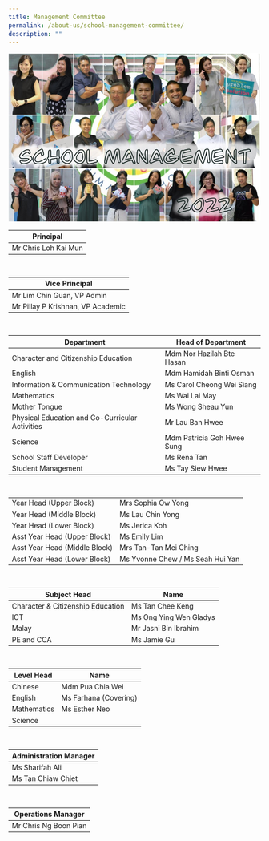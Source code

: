 ```yaml
---
title: Management Committee
permalink: /about-us/school-management-committee/
description: ""
---
```

![smc](/images/SMC2022.jpg)




| Principal | 
| -------- |
| Mr Chris Loh Kai Mun   | 


<br>


| Vice Principal | 
| -------- | 
| Mr Lim Chin Guan, VP Admin
| Mr Pillay P Krishnan, VP Academic | 


<br>


| Department | Head of Department  | 
| -------- | -------- | 
| Character and Citizenship Education     | Mdm Nor Hazilah Bte Hasan     |
| English  | Mdm Hamidah Binti Osman  |
| Information & Communication Technology | Ms Carol Cheong Wei Siang  |
| Mathematics |  Ms Wai Lai May |
|  Mother Tongue  |  Ms Wong Sheau Yun |
|  Physical Education and Co-Curricular Activities |  Mr Lau Ban Hwee |
| Science  |  Mdm Patricia Goh Hwee Sung  |
| School Staff Developer  | Ms Rena Tan  |
|  Student Management | Ms Tay Siew Hwee  |

<br>


|  |  | 
| -------- | -------- | 
| Year Head (Upper Block)     | Mrs Sophia Ow Yong     |
| Year Head (Middle Block)     | Ms Lau Chin Yong     |
| Year Head (Lower Block)     | Ms Jerica Koh     |
| Asst Year Head (Upper Block)     | Ms Emily Lim     |
| Asst Year Head (Middle Block)     | Mrs Tan-Tan Mei Ching     |
| Asst Year Head (Lower Block)     | Ms Yvonne Chew / Ms Seah Hui Yan     |

<br>



| Subject Head | Name | 
| -------- | -------- | 
| Character & Citizenship Education     | Ms Tan Chee Keng     |
| ICT  | Ms Ong Ying Wen Gladys |
| Malay  |  Mr Jasni Bin Ibrahim  |
| PE and CCA  | Ms Jamie Gu  |

<br>

| Level Head | Name |
| -------- | -------- |
| Chinese  |  Mdm Pua Chia Wei    |
| English  |  Ms Farhana (Covering)   |
| Mathematics  |  Ms Esther Neo  |
| Science  |    | 

<br>

| Administration Manager |
|---|
| Ms Sharifah Ali  |
| Ms Tan Chiaw Chiet |

<br>



|   Operations Manager  |
|-----------|
| Mr Chris Ng Boon Pian |